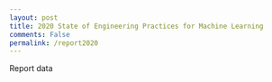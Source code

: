 ```yaml
---
layout: post
title: 2020 State of Engineering Practices for Machine Learning
comments: False
permalink: /report2020
---
```


Report data